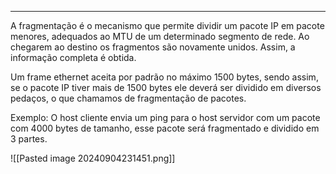 
---

 A fragmentação é o mecanismo que permite dividir um pacote IP em pacote menores, adequados ao MTU de um determinado segmento de rede. Ao chegarem ao destino os fragmentos são novamente unidos. Assim, a informação completa é obtida.

Um frame ethernet aceita por padrão no máximo 1500 bytes, sendo assim, se o pacote IP tiver mais de 1500 bytes ele deverá ser dividido em diversos pedaços, o que chamamos de fragmentação de pacotes.

Exemplo: O host cliente envia um ping para o host servidor com um pacote com 4000 bytes de tamanho, esse pacote será fragmentado e dividido em 3 partes.

![[Pasted image 20240904231451.png]]
